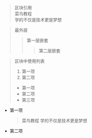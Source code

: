 > 区块引用   
> 菜鸟教程   
> 学的不仅是技术更是梦想



> 最外层   
>  > 第一层嵌套   
>  >  > 第二层嵌套



> 区块中使用列表
> 1. 第一项
> 2. 第二项
> + 第一项
> + 第二项
> + 第三项

* 第一项
    > 菜鸟教程
    > 学的不仅是技术更是梦想
* 第二项

